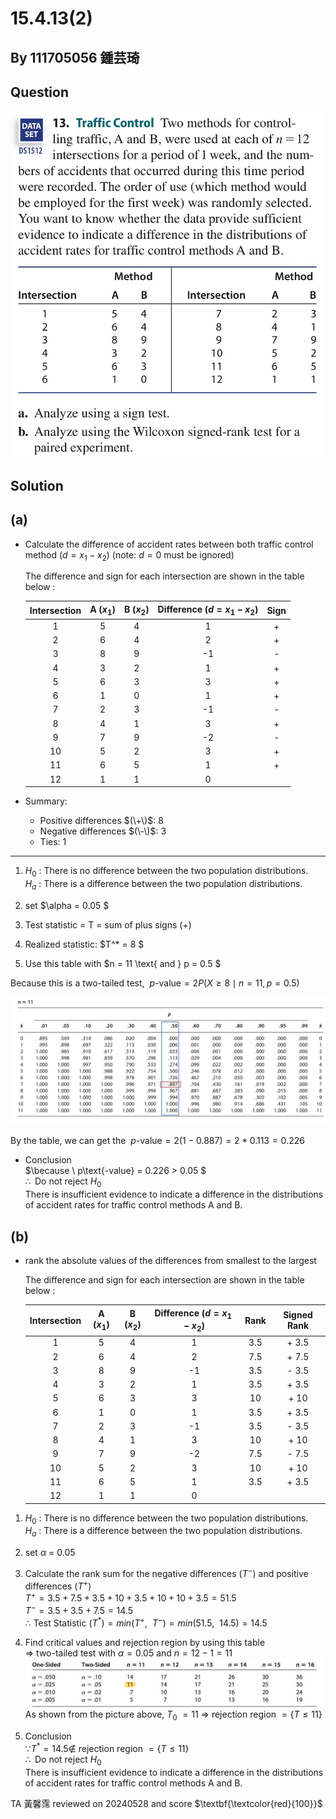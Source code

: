 # 15.4.13(2)

## By 111705056 鍾芸琦

## Question
![image](https://github.com/HWTeng-Course/202402-Statistics/blob/f638695a70f7409b0d6815f9ad9497c4cccdee1a/Images/15.4.13(2).JPG)

## Solution

## (a)

- Calculate the difference of  accident rates between both traffic control method $(d = x_1 - x_2)$
(note: $d = 0$ must be ignored)

    The difference and sign for each intersection are shown in the table below :
    
    | Intersection | A $(x_1)$ | B $(x_2)$ | Difference $(d = x_1 - x_2)$ | Sign |
    | :----------: | :-------: | :-------: | :--------------------------: | :--: |
    | 1            | 5         | 4         | 1                            | +    |
    | 2            | 6         | 4         | 2                            | +    |
    | 3            | 8         | 9         | -1                           | -    |
    | 4            | 3         | 2         | 1                            | +    |
    | 5            | 6         | 3         | 3                            | +    |
    | 6            | 1         | 0         | 1                            | +    |
    | 7            | 2         | 3         | -1                           | -    |
    | 8            | 4         | 1         | 3                            | +    |
    | 9            | 7         | 9         | -2                           | -    |
    | 10           | 5         | 2         | 3                            | +    |
    | 11           | 6         | 5         | 1                            | +    |
    | 12           | 1         | 1         | 0                            |      |

- Summary:
  - Positive differences $(\+\)$: 8
  - Negative differences $(\-\)$: 3
  - Ties: 1
---

1. $H_0$ : There is no difference between the two population distributions. <br>
   $H_a$ : There is a difference between the two population distributions.

2. set $\alpha = 0.05 $

3. Test statistic = T = sum of plus signs (+) 

4. Realized statistic: $T^* = 8 $

5. Use this table with $n = 11 \text{ and } p = 0.5 $

Because this is a two-tailed test, $\ p\text{-value} = 2 P(X \geq 8 \mid n = 11, p = 0.5)$

![image](https://github.com/HWTeng-Course/202402-Statistics/blob/138abdfdbd7fc49dfb9f5764c236b89f6feb9d24/Images/n%3D11.jpeg)

By the table, we can get the $\ p\text{-value} = 2(1 - 0.887) = 2 * 0.113 = 0.226$

- Conclusion <br>
  $\because \ p\text{-value} = 0.226 > 0.05 $<br>
  $\therefore \text{ Do not reject } H_0$ <br>
  There is insufficient evidence to indicate a difference in the distributions of accident rates for traffic control methods A and B.


## (b)
- rank the absolute values of the differences from smallest to the largest
  
    The difference and sign for each intersection are shown in the table below :
    
    | Intersection | A $(x_1)$ | B $(x_2)$ | Difference $(d = x_1 - x_2)$ | Rank | Signed Rank  |
    | :----------: | :-------: | :-------: | :--------------------------: | :--: | :----------: |
    | 1            | 5         | 4         | 1                            | 3.5  | + 3.5        |
    | 2            | 6         | 4         | 2                            | 7.5  | + 7.5        |
    | 3            | 8         | 9         | -1                           | 3.5  | - 3.5        |
    | 4            | 3         | 2         | 1                            | 3.5  | + 3.5        |
    | 5            | 6         | 3         | 3                            | 10   | + 10         |
    | 6            | 1         | 0         | 1                            | 3.5  | + 3.5        |
    | 7            | 2         | 3         | -1                           | 3.5  | - 3.5        |
    | 8            | 4         | 1         | 3                            | 10   | + 10         |
    | 9            | 7         | 9         | -2                           | 7.5  | - 7.5        |
    | 10           | 5         | 2         | 3                            | 10   | + 10         |
    | 11           | 6         | 5         | 1                            | 3.5  | + 3.5        |
    | 12           | 1         | 1         | 0                            |      |              |

  
1. $H_0$ : There is no difference between the two population distributions. <br>
   $H_a$ : There is a difference between the two population distributions.

2. set $\alpha$ = 0.05

3. Calculate the rank sum for the negative differences $(T^-)$ and positive differences $(T^+)$ <br>
$T^+ = 3.5 + 7.5 + 3.5 + 10 + 3.5 + 10 + 10 + 3.5 = 51.5$ <br>
$T^- = 3.5 + 3.5 + 7.5 = 14.5$ <br>
$\therefore$ Test Statistic $(T^*) = min(T^+,\ \ T^-) = min(51.5,\ \ 14.5)= 14.5$ 

4. Find critical values and rejection region by using this table <br>
   ⇒ two-tailed test with $\alpha = 0.05$ and $n = 12 - 1 = 11$
![image](https://github.com/HWTeng-Course/202402-Statistics/blob/ad7c77ea584eef095db92553f3e1f12cc9d1cc55/Images/n%3D11-16.jpg)
   As shown from the picture above, $T_0$ $= 11$ ⇒ rejection region $`= \{T \leq 11\}`$

5. Conclusion <br>
   $\because T^* = 14.5 \notin$ rejection region $`= \{T \leq 11\}`$ <br>
   $\therefore \text{ Do not reject } H_0$ <br>
   There is insufficient evidence to indicate a difference in the distributions of accident rates for traffic control methods A and B.

TA 黃馨霈 reviewed on 20240528 and score $\textbf{\textcolor{red}{100}}$
